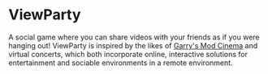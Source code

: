 # ViewParty

A social game where you can share videos with your friends as if you were hanging out! 
ViewParty is inspired by the likes of [Garry's Mod Cinema](https://www.youtube.com/watch?v=gceedIPSAjc) 
and virtual concerts, which both incorporate online, interactive solutions for 
entertainment and sociable environments in a remote environment. 

